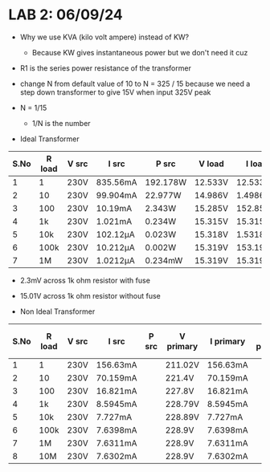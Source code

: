 # LAB 2: 06/09/24

- Why we use KVA (kilo volt ampere) instead of KW?
    - Because KW gives instantaneous power but we don't need it cuz
- R1 is the series power resistance of the transformer
- change N from default value of 10 to N = 325 / 15 because we need a step down transformer to give 15V when input 325V peak
- N = 1/15
    - 1/N is the number

- Ideal Transformer

| S.No | R load | V src | I src    | P src    | V load  | I load   | P load   | Efficiency |
|------|--------|-------|----------|----------|---------|----------|----------|------------|
| 1    | 1      | 230V  | 835.56mA | 192.178W | 12.533V | 12.533A  | 157.076W | 81.7%      |
| 2    | 10     | 230V  | 99.904mA | 22.977W  | 14.986V | 1.4986A  | 22.458W  | 97.7%      |
| 3    | 100    | 230V  | 10.19mA  | 2.343W   | 15.285V | 152.85mA | 2.336W   | 99.7%      |
| 4    | 1k     | 230V  | 1.021mA  | 0.234W   | 15.315V | 15.315mA | 0.234W   | 100%       |
| 5    | 10k    | 230V  | 102.12µA | 0.023W   | 15.318V | 1.5318mA | 0.023W   | 100%       |
| 6    | 100k   | 230V  | 10.212µA | 0.002W   | 15.319V | 153.19µA | 0.002W   | 100%       |
| 7    | 1M     | 230V  | 1.0212µA | 0.234mW  | 15.319V | 15.319µA | 0.234mW  | 100%       |

- 2.3mV across 1k ohm resistor with fuse
- 15.01V across 1k ohm resistor without fuse

- Non Ideal Transformer

| S.No | R load | V src | I src    | P src | V primary | I primary | P primary | V load  | I load   | P load | Efficiency of transformer | Efficiency of Power Source |
|------|--------|-------|----------|-------|-----------|-----------|-----------|---------|----------|--------|---------------------------|----------------------------|
| 1    | 1      | 230V  | 156.63mA |       | 211.02V   | 156.63mA  |           | 2.2937V | 2.2937A  |        |                           |                            |
| 2    | 10     | 230V  | 70.159mA |       | 221.4V    | 70.159mA  |           | 9.6261V | 962.61mA |        |                           |                            |
| 3    | 100    | 230V  | 16.821mA |       | 227.8V    | 16.821mA  |           | 14.149V | 141.49mA |        |                           |                            |
| 4    | 1k     | 230V  | 8.5945mA |       | 228.79V   | 8.5945mA  |           | 14.847V | 14.847mA |        |                           |                            |
| 5    | 10k    | 230V  | 7.727mA  |       | 228.89V   | 7.727mA   |           | 14.92V  | 1.492mA  |        |                           |                            |
| 6    | 100k   | 230V  | 7.6398mA |       | 228.9V    | 7.6398mA  |           | 14.928V | 149.28µA |        |                           |                            |
| 7    | 1M     | 230V  | 7.6311mA |       | 228.9V    | 7.6311mA  |           | 14.928V | 14.928µA |        |                           |                            |
| 8    | 10M    | 230V  | 7.6302mA |       | 228.9V    | 7.6302mA  |           | 14.928V | 1.4928µA |        |                           |                            |
